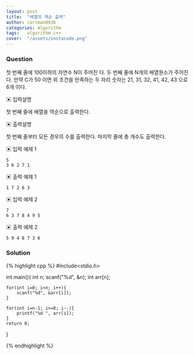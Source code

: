 ```yaml
---
layout: post
title:  "배열의 역순 출력"
author: cartman8936
categories: Algorithm
tags:	algorithm c++
cover:  "/assets/instacode.png"
---
```


### Question
첫 번째 줄에 100이하의 자연수 N이 주어진 다. 두 번째 줄에 N개의 배열원소가 주어진다.
만약 C가 50 이면 위 조건을 만족하는 두 자리 숫자는 21, 31, 32, 41, 42, 43 으로 6개 이다.

▣ 입력설명 

첫 번째 줄에 배열을 역순으로 출력한다.

▣ 출력설명 

첫 번째 줄부터 모든 경우의 수를 출력한다. 마지막 줄에 총 개수도 출력한다.

▣ 입력 예제 1
```
5 
3 6 2 7 1
```

▣ 출력 예제 1
```
1 7 2 6 3

```
▣ 입력 예제 2
```
7 
6 3 7 8 4 9 5
```

▣ 출력 예제 2
```
5 9 4 8 7 3 6

```

### Solution

{% highlight cpp %}
#include<stdio.h>

int main(){
	int n;
	scanf("%d", &n);
	int arr[n];

	for(int i=0; i<n; i++){
		scanf("%d", &arr[i]);
	}

	for(int i=n-1; i>=0; i--){
		printf("%d ", arr[i]);
	}
	return 0;
}

{% endhighlight %}


